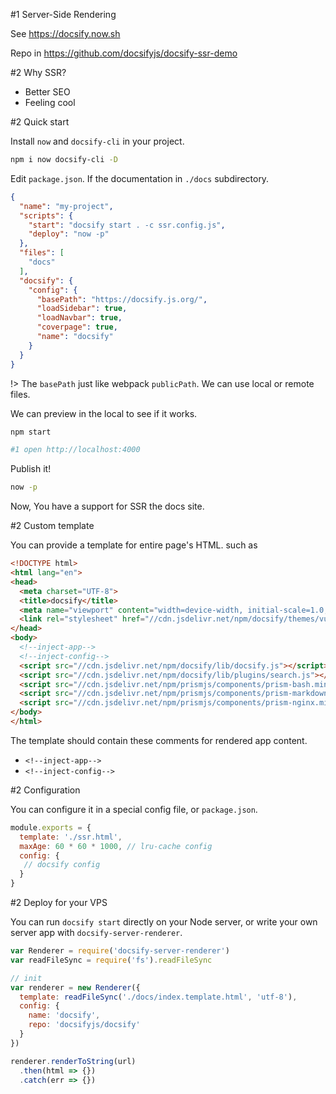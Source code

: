 #1 Server-Side Rendering

See https://docsify.now.sh

Repo in https://github.com/docsifyjs/docsify-ssr-demo

#2 Why SSR?
- Better SEO
- Feeling cool

#2 Quick start

Install `now` and `docsify-cli` in your project.

```bash
npm i now docsify-cli -D
```

Edit `package.json`. If the documentation in `./docs` subdirectory.

```json
{
  "name": "my-project",
  "scripts": {
    "start": "docsify start . -c ssr.config.js",
    "deploy": "now -p"
  },
  "files": [
    "docs"
  ],
  "docsify": {
    "config": {
      "basePath": "https://docsify.js.org/",
      "loadSidebar": true,
      "loadNavbar": true,
      "coverpage": true,
      "name": "docsify"
    }
  }
}
```

!> The `basePath` just like webpack `publicPath`. We can use local or remote files.

We can preview in the local to see if it works.

```bash
npm start

#1 open http://localhost:4000
```

Publish it!

```bash
now -p
```

Now, You have a support for SSR the docs site.

#2 Custom template

You can provide a template for entire page's HTML. such as

```html
<!DOCTYPE html>
<html lang="en">
<head>
  <meta charset="UTF-8">
  <title>docsify</title>
  <meta name="viewport" content="width=device-width, initial-scale=1.0, minimum-scale=1.0">
  <link rel="stylesheet" href="//cdn.jsdelivr.net/npm/docsify/themes/vue.css" title="vue">
</head>
<body>
  <!--inject-app-->
  <!--inject-config-->
  <script src="//cdn.jsdelivr.net/npm/docsify/lib/docsify.js"></script>
  <script src="//cdn.jsdelivr.net/npm/docsify/lib/plugins/search.js"></script>
  <script src="//cdn.jsdelivr.net/npm/prismjs/components/prism-bash.min.js"></script>
  <script src="//cdn.jsdelivr.net/npm/prismjs/components/prism-markdown.min.js"></script>
  <script src="//cdn.jsdelivr.net/npm/prismjs/components/prism-nginx.min.js"></script>
</body>
</html>
```

The template should contain these comments for rendered app content.
 - `<!--inject-app-->`
 - `<!--inject-config-->`

#2 Configuration

You can configure it in a special config file, or `package.json`.

```js
module.exports = {
  template: './ssr.html',
  maxAge: 60 * 60 * 1000, // lru-cache config
  config: {
   // docsify config
  }
}
```

#2 Deploy for your VPS

You can run `docsify start` directly on your Node server, or write your own server app with `docsify-server-renderer`.

```js
var Renderer = require('docsify-server-renderer')
var readFileSync = require('fs').readFileSync

// init
var renderer = new Renderer({
  template: readFileSync('./docs/index.template.html', 'utf-8'),
  config: {
    name: 'docsify',
    repo: 'docsifyjs/docsify'
  }
})

renderer.renderToString(url)
  .then(html => {})
  .catch(err => {})
```
